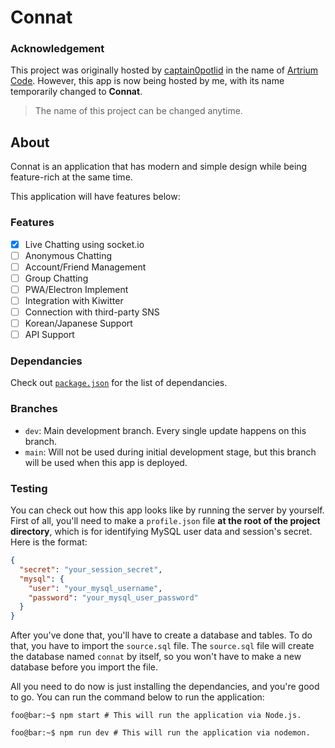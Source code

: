 # Connat

### Acknowledgement

This project was originally hosted by [captain0potlid](https://github.com/captain0potlid) in the name of [Artrium Code](https://github.com/captain0potlid/Artrium-Chat). However, this app is now being hosted by me, with its name temporarily changed to **Connat**.

> The name of this project can be changed anytime.

## About

Connat is an application that has modern and simple design while being feature-rich at the same time.

This application will have features below:

### Features

- [x] Live Chatting using socket.io
- [ ] Anonymous Chatting
- [ ] Account/Friend Management
- [ ] Group Chatting
- [ ] PWA/Electron Implement
- [ ] Integration with Kiwitter
- [ ] Connection with third-party SNS
- [ ] Korean/Japanese Support
- [ ] API Support

### Dependancies

Check out [`package.json`](./package.json) for the list of dependancies.

### Branches

- `dev`: Main development branch. Every single update happens on this branch.
- `main`: Will not be used during initial development stage, but this branch will be used when this app is deployed.

### Testing

You can check out how this app looks like by running the server by yourself. First of all, you'll need to make a `profile.json` file **at the root of the project directory**, which is for identifying MySQL user data and session's secret. Here is the format:

```json
{
  "secret": "your_session_secret",
  "mysql": {
    "user": "your_mysql_username",
    "password": "your_mysql_user_password"
  }
}
```

After you've done that, you'll have to create a database and tables. To do that, you have to import the `source.sql` file. The `source.sql` file will create the database named `connat` by itself, so you won't have to make a new database before you import the file.

All you need to do now is just installing the dependancies, and you're good to go. You can run the command below to run the application:

```console
foo@bar:~$ npm start # This will run the application via Node.js.

foo@bar:~$ npm run dev # This will run the application via nodemon.
```